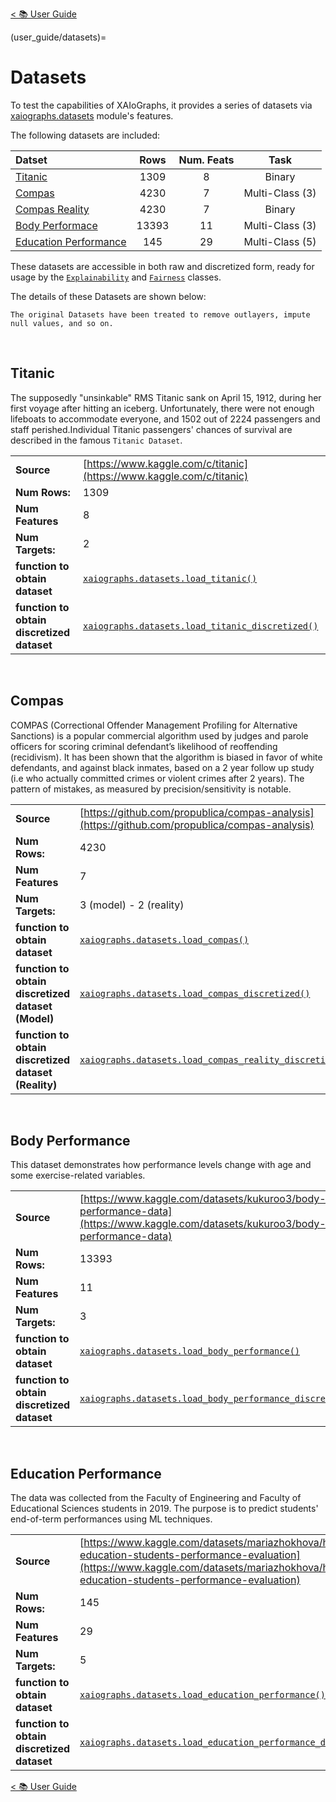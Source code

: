 [< 📚 User Guide](user_guide/user_guide)

(user_guide/datasets)=
# Datasets

To test the capabilities of XAIoGraphs, it provides a series of datasets via 
[xaiographs.datasets](../api_reference/datasets.md) module's features.

The following datasets are included:

| Datset                                          | Rows  | Num. Feats |      Task       |
|:------------------------------------------------|:-----:|:----------:|:---------------:|
| [Titanic](#titanic)                             | 1309  |     8      |     Binary      |
| [Compas](#compas)                               | 4230  |     7      | Multi-Class (3) |
| [Compas Reality](#compas)                       | 4230  |     7      |     Binary      |
| [Body Performace](#body-performance)            | 13393 |     11     | Multi-Class (3) | 
| [Education Performance](#education-performance) |  145  |     29     | Multi-Class (5) |

These datasets are accessible in both raw and discretized form, ready for usage by the 
[`Explainability`](../api_reference/explainability.md)  and [`Fairness`](../api_reference/fairness.md) classes.

The details of these Datasets are shown below:

```{note}
The original Datasets have been treated to remove outlayers, impute null values, and so on.
```

&nbsp;

## Titanic


The supposedly "unsinkable" RMS Titanic sank on April 15, 1912, during her first voyage after hitting an iceberg. 
Unfortunately, there were not enough lifeboats to accommodate everyone, and 1502 out of 2224 passengers and staff 
perished.Individual Titanic passengers' chances of survival are described in the famous `Titanic Dataset`.



|                                              |                                                                                                                               |
|----------------------------------------------|-------------------------------------------------------------------------------------------------------------------------------|
| **Source**                                   | [https://www.kaggle.com/c/titanic](https://www.kaggle.com/c/titanic)                                                          |
| **Num Rows:**                                | 1309                                                                                                                          |
| **Num Features**                             | 8                                                                                                                             |
| **Num Targets:**                             | 2                                                                                                                             |
| **function to obtain dataset**               | [`xaiographs.datasets.load_titanic()`](../api_reference/datasets.md#xaiographs.datasets.load_titanic)                         | 
| **function to obtain discretized dataset**   | [`xaiographs.datasets.load_titanic_discretized()`](../api_reference/datasets.md#xaiographs.datasets.load_titanic_discretized) |




&nbsp;
## Compas

COMPAS (Correctional Offender Management Profiling for Alternative Sanctions) is a popular commercial algorithm used 
by judges and parole officers for scoring criminal defendant’s likelihood of reoffending (recidivism). It has been 
shown that the algorithm is biased in favor of white defendants, and against black inmates, based on a 2 year follow 
up study (i.e who actually committed crimes or violent crimes after 2 years). The pattern of mistakes, as measured 
by precision/sensitivity is notable.

|                                                      |                                                                                                                                             |
|------------------------------------------------------|---------------------------------------------------------------------------------------------------------------------------------------------|
| **Source**                                           | [https://github.com/propublica/compas-analysis](https://github.com/propublica/compas-analysis)                                              |
| **Num Rows:**                                        | 4230                                                                                                                                        |
| **Num Features**                                     | 7                                                                                                                                           |
| **Num Targets:**                                     | 3 (model) - 2 (reality)                                                                                                                     |
| **function to obtain dataset**                       | [`xaiographs.datasets.load_compas()`](../api_reference/datasets.md#xaiographs.datasets.datasets.load_compas)                                | 
| **function to obtain discretized dataset (Model)**   | [`xaiographs.datasets.load_compas_discretized()`](../api_reference/datasets.md#xaiographs.datasets.load_compas_discretized)                 |
| **function to obtain discretized dataset (Reality)** | [`xaiographs.datasets.load_compas_reality_discretized()`](../api_reference/datasets.md#xaiographs.datasets.load_compas_reality_discretized) |


&nbsp;
## Body Performance


This dataset demonstrates how performance levels change with age and some exercise-related variables.

|                                              |                                                                                                                                                 |
|----------------------------------------------|-------------------------------------------------------------------------------------------------------------------------------------------------|
| **Source**                                   | [https://www.kaggle.com/datasets/kukuroo3/body-performance-data](https://www.kaggle.com/datasets/kukuroo3/body-performance-data)                |
| **Num Rows:**                                | 13393                                                                                                                                           |
| **Num Features**                             | 11                                                                                                                                              |
| **Num Targets:**                             | 3                                                                                                                                               |
| **function to obtain dataset**               | [`xaiographs.datasets.load_body_performance()`](../api_reference/datasets.md#xaiographs.datasets.load_body_performance)                         | 
| **function to obtain discretized dataset**   | [`xaiographs.datasets.load_body_performance_discretized()`](../api_reference/datasets.md#xaiographs.datasets.load_body_performance_discretized) |


&nbsp;
## Education Performance

The data was collected from the Faculty of Engineering and Faculty of Educational Sciences students in 2019. The 
purpose is to predict students' end-of-term performances using ML techniques.

|                                              |                                                                                                                                                                                                  |
|----------------------------------------------|--------------------------------------------------------------------------------------------------------------------------------------------------------------------------------------------------|
| **Source**                                   | [https://www.kaggle.com/datasets/mariazhokhova/higher-education-students-performance-evaluation](https://www.kaggle.com/datasets/mariazhokhova/higher-education-students-performance-evaluation) |
| **Num Rows:**                                | 145                                                                                                                                                                                              |
| **Num Features**                             | 29                                                                                                                                                                                               |
| **Num Targets:**                             | 5                                                                                                                                                                                                |
| **function to obtain dataset**               | [`xaiographs.datasets.load_education_performance()`](../api_reference/datasets.md#xaiographs.datasets.load_education_performance)                                                                | 
| **function to obtain discretized dataset**   | [`xaiographs.datasets.load_education_performance_discretized()`](../api_reference/datasets.md#xaiographs.datasets.load_education_performance_discretized)                                        |


[< 📚 User Guide](user_guide/user_guide)